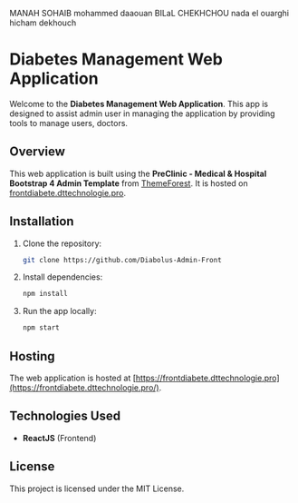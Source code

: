 MANAH SOHAIB 
mohammed daaouan
BILaL CHEKHCHOU 
nada  el ouarghi
hicham dekhouch

# Diabetes Management Web Application

Welcome to the **Diabetes Management Web Application**. This app is designed to assist admin user in managing the application by providing tools to manage users, doctors.

## Overview

This web application is built using the **PreClinic - Medical & Hospital Bootstrap 4 Admin Template** from [ThemeForest](https://themeforest.net/item/preclinic-medical-hospital-bootstrap-4-admin-template/23123503). It is hosted on [frontdiabete.dttechnologie.pro](https://frontdiabete.dttechnologie.pro/).

## Installation

1. Clone the repository:
   ```bash
   git clone https://github.com/Diabolus-Admin-Front
   ```
2. Install dependencies:
   ```bash
   npm install
   ```
3. Run the app locally:
   ```bash
   npm start
   ```

## Hosting

The web application is hosted at [https://frontdiabete.dttechnologie.pro](https://frontdiabete.dttechnologie.pro/).

## Technologies Used

- **ReactJS** (Frontend)

## License

This project is licensed under the MIT License.
